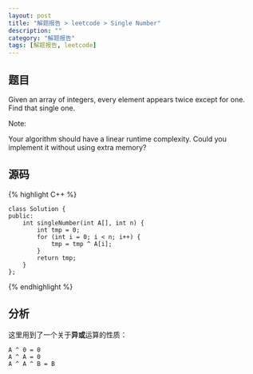 ```yaml
---
layout: post
title: "解题报告 > leetcode > Single Number"
description: ""
category: "解题报告"
tags: [解题报告, leetcode]
---
```

## 题目

Given an array of integers, every element appears twice except for one. Find that single one.

Note:

Your algorithm should have a linear runtime complexity. Could you implement it without using extra memory?

## 源码

<script src="https://gist.github.com/squirrel20/6227866.js"></script>

{% highlight C++ %}

    class Solution {
    public:
        int singleNumber(int A[], int n) {
            int tmp = 0;
            for (int i = 0; i < n; i++) {
                tmp = tmp ^ A[i];
            }
            return tmp;
        }
    };

{% endhighlight %}

## 分析

这里用到了一个关于**异或**运算的性质：

    A ^ 0 = 0
    A ^ A = 0
    A ^ A ^ B = B
